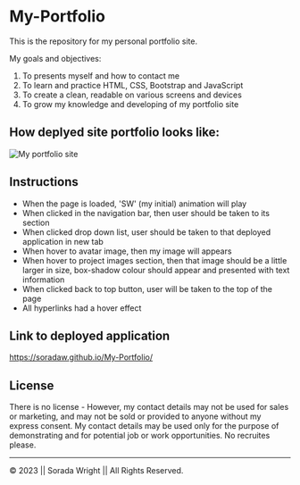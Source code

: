 # My-Portfolio

This is the repository for my personal portfolio site.

My goals and objectives:
1. To presents myself and how to contact me
2. To learn and practice HTML, CSS, Bootstrap and JavaScript
3. To create a clean, readable on various screens and devices  
4. To grow my knowledge and developing of my portfolio site

## How deplyed site portfolio looks like:

![My portfolio site](/*images/myPorfolio-webCapture.png)

## Instructions

* When the page is loaded, 'SW' (my initial) animation will play
* When clicked in the navigation bar, then user should be taken to its section
* When clicked drop down list, user should be taken to that deployed application in new tab
* When hover to avatar image, then my image will appears
* When hover to project images section, then that image should be a little larger in size, box-shadow colour should appear and presented with text information   
* When clicked back to top button, user will be taken to the top of the page
* All hyperlinks had a hover effect

## Link to deployed application

https://soradaw.github.io/My-Portfolio/

## License

There is no license - However, my contact details may not be used for sales or marketing, and may not be sold or provided to anyone without my express consent. My contact details may be used only for the purpose of demonstrating and for potential job or work opportunities. No recruites please.

---

© 2023 || Sorada Wright || All Rights Reserved.